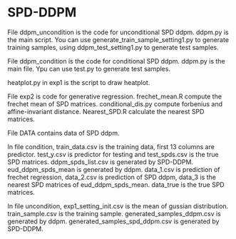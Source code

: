 # SPD-DDPM
File ddpm_uncondition is the code for unconditional SPD ddpm. ddpm.py is the main script. You can use generate_train_sample_setting1.py to generate training samples, using ddpm_test_setting1.py to generate test samples.

File ddpm_condition is the code for conditional SPD ddpm. ddpm.py is the main file. Ypu can use test.py to generate test samples.

heatplot.py in exp1 is the script to draw heatplot.

File exp2 is code for generative regression. frechet_mean.R compute the frechet mean of SPD matrices. conditional_dis.py compute forbenius and affine-invariant distance. Nearest_SPD.R calculate the nearest SPD matrices.


File DATA contains data of SPD ddpm.

In file condition, train_data.csv is the training data, first 13 columns are predictor. test_y.csv is predictor for testing and test_spds.csv is the true SPD matrices. ddpm_spds_list.csv is generated by SPD-DDPM. eud_ddpm_spds_mean is generated by ddpm. data_1.csv is prediction of frechet regression, data_2.csv is prediction of SPD ddpm, data_3 is the nearest SPD matrices of eud_ddpm_spds_mean. data_true is the true SPD matrices. 

In file uncondition, exp1_setting_init.csv is the mean of gussian distribution. train_sample.csv is the training sample. generated_samples_ddpm.csv is generated by ddpm. generated_samples_spd_ddpm.csv is generated by SPD-DDPM.

